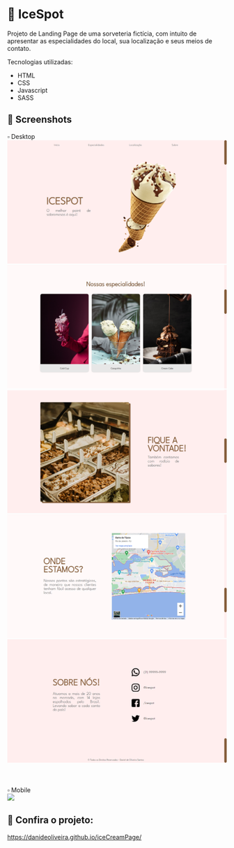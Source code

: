 # 🍨 IceSpot
Projeto de Landing Page de uma sorveteria fictícia, com intuito de apresentar as especialidades do local, sua localização e seus meios de contato.

Tecnologias utilizadas:
 - HTML
 - CSS
 - Javascript
 - SASS

##  🔸 Screenshots
<p align="left">
▫️ Desktop </br>
<img src="./assets/img/print/print1.png"></br>
<img src="./assets/img/print/print2.png"></br>
<img src="./assets/img/print/print3.png"></br>
<img src="./assets/img/print/print4.png"></br>
<img src="./assets/img/print/print5.png"></br>
</br>
</br>
</br>
▫️ Mobile </br>
<img src="assets/printTela02.png">
</p>

## 🔸 Confira o projeto:
https://danideoliveira.github.io/iceCreamPage/



